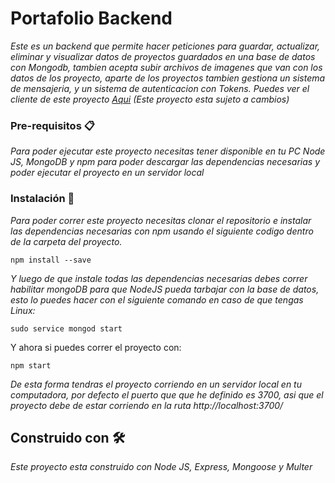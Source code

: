 # Portafolio Backend

_Este es un backend que permite hacer peticiones para guardar, actualizar, eliminar y visualizar datos de proyectos guardados en una base de datos con Mongodb, tambien acepta subir archivos de imagenes que van con los datos de los proyecto, aparte de los proyectos tambien gestiona un sistema de mensajeria, y un sistema de autenticacion con Tokens. Puedes ver el cliente de este proyecto [Aqui](https://github.com/Franklingp/portafolioAngular) (Este proyecto esta sujeto a cambios)_

### Pre-requisitos 📋

_Para poder ejecutar este proyecto necesitas tener disponible en tu PC Node JS, MongoDB y npm para poder descargar las dependencias necesarias y poder ejecutar el proyecto en un servidor local_

### Instalación 🔧

_Para poder correr este proyecto necesitas clonar el repositorio e instalar las dependencias necesarias con npm usando el siguiente codigo dentro de la carpeta del proyecto._

```
npm install --save
```

_Y luego de que instale todas las dependencias necesarias debes correr habilitar mongoDB para que NodeJS pueda tarbajar con la base de datos, esto lo puedes hacer con el siguiente comando en caso de que tengas Linux:_

```
sudo service mongod start
```

Y ahora si puedes correr el proyecto con:

```
npm start
```

_De esta forma tendras el proyecto corriendo en un servidor local en tu computadora, por defecto el puerto que que he definido es 3700, asi que el proyecto debe de estar corriendo en la ruta http://localhost:3700/_

## Construido con 🛠️

_Este proyecto esta construido con Node JS, Express, Mongoose y Multer_